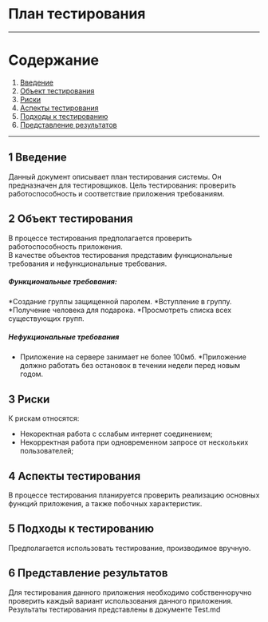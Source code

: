 # План тестирования
_____
# Cодержание
1. [Введение](#introduction)
2. [Объект тестирования](#object)
3. [Риски](#risks)
4. [Аспекты тестирования](#aspects)
5. [Подходы к тестированию](#waysToTest)
6. [Представление результатов](#results)

_______________________________________
<a name="introduction">

## 1 Введение  
Данный документ описывает план тестирования системы. Он предназначен для тестировщиков. Цель тестирования: проверить работоспособность и соответствие приложения требованиям.

<a name="object">

## 2 Объект тестирования  
В процессе тестирования предполагается проверить работоспособность приложения.  
В качестве объектов тестирования представим функциональные требования и нефункциональные требования.
##### Функциональные требования:  
*Создание группы защищенной паролем.
*Вступление в группу.
*Получение  человека для подарока.
*Просмотреть списка всех существующих групп.


##### Нефукциональные требования
* Приложение на сервере занимает не более 100мб.
*Приложение должно работать без остановок в течении недели перед новым годом.


<a name="risks">

## 3 Риски

К рискам относятся:
* Некоректная работа с сслабым интернет соединением;
* Некорректная работа при одновременном запросе от нескольких пользователей;


<a name="aspects">

## 4 Аспекты тестирования  
В процессе тестирования планируется проверить реализацию основных функций приложения, а также побочных характеристик.


<a name="waysToTest">

## 5 Подходы к тестированию  
Предполагается использовать тестирование, производимое вручную.

<a name="results">

## 6 Представление результатов

Для тестирования данного приложения необходимо собственноручно проверить каждый вариант использования данного приложения. Результаты тестирования представлены в документе Test.md



